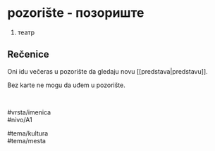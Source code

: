 # pozorište - позориште

1. театр

## Rečenice

Oni idu večeras u pozorište da gledaju novu [[predstava|predstavu]].

Bez karte ne mogu da uđem u pozorište.

<br>

#vrsta/imenica  
#nivo/A1  

#tema/kultura  
#tema/mesta
